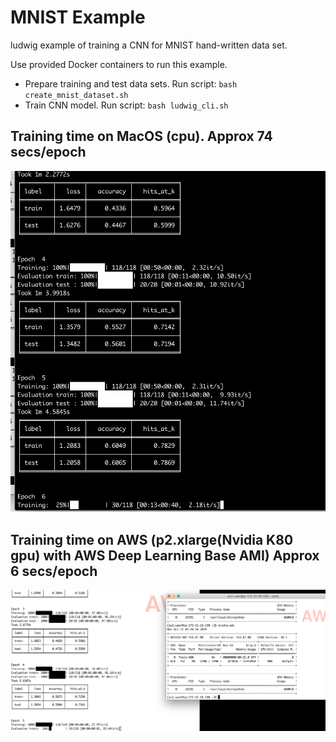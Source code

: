 # MNIST Example

ludwig example of training a CNN for MNIST hand-written data set.


Use provided Docker containers to run this example.

* Prepare training and test data sets.  Run script: `bash create_mnist_dataset.sh`
* Train CNN model.  Run script: `bash ludwig_cli.sh`

## Training time on MacOS (cpu).  Approx 74 secs/epoch
![](../images/ludwig_tf_cpu_timing.png)



## Training time on AWS (p2.xlarge(Nvidia K80 gpu) with AWS Deep Learning Base AMI)  Approx 6 secs/epoch
![](../images/ludwig_tf_gpu_timing.png)